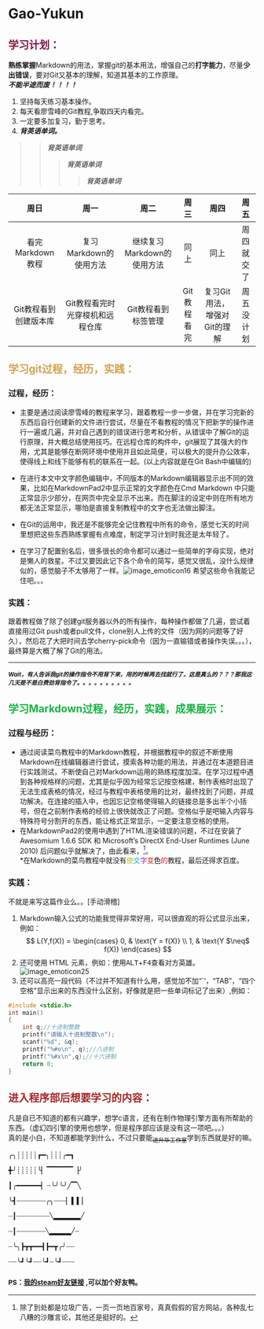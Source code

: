 # Gao-Yukun
## <font color="87aa5413344444444"> 学习计划： </font>  
**熟练掌握**Markdown的用法，掌握git的基本用法，增强自己的**打字能力**，尽量**少出错误**，要对Git又基本的理解，知道其基本的工作原理。  
<em>   **不能半途而废！！！！** </em>

  1. 坚持每天练习基本操作。
  2. 每天看廖雪峰的Git教程,争取四天内看完。
  3. 一定要多加复习，勤于思考。
  4. ***背英语单词。***
>> ***背英语单词***    
>>
>> > ***背英语单词***
>> >
>> > > ***背英语单词***  

| 周日 | 周一 | 周二 | 周三 | 周四 | 周五 |
| :--: | :-: | :--: | :--: | :--: | :--: |
| 看完Markdown 教程 | 复习Markdown的使用方法   | 继续复习Markdown的使用方法    |  同上   | 同上 | 周四就交了 |
| Git教程看到创建版本库 | Git教程看完时光穿梭机和远程仓库  |Git教程看到标签管理  | Git教程看完 | 复习Git用法，增强对Git的理解 | 周五没计划 |
## <font color=d55a145> 学习git过程，经历，实践： </font> 
### 过程，经历：

* 主要是通过阅读廖雪峰的教程来学习，跟着教程一步一步做，并在学习完新的东西后自行创建新的文件进行尝试，尽量在不看教程的情况下把新学的操作进行一遍或几遍，并对自己遇到的错误进行思考和分析，从错误中了解Git的运行原理，并大概总结使用技巧。在远程仓库的构件中，git展现了其强大的作用，尤其是能够在断网环境中使用并且如此简便，可以极大的提升办公效率，使得线上和线下能够有机的联系在一起。(以上内容就是在Git Bash中编辑的)      

* 在进行本文中文字颜色编辑中，不同版本的Markdown编辑器显示出不同的效果，比如在MarkdownPad2中显示正常的文字颜色在Cmd Markdown 中只能正常显示少部分，在网页中完全显示不出来。而在脚注的设定中则在所有地方都无法正常显示，哪怕是直接复制教程中的文字也无法做出脚注。    

* 在Git的运用中，我还是不能够完全记住教程中所有的命令，感觉七天的时间里想把这些东西熟练掌握有点难度，制定学习计划时我还是太年轻了。 

* 在学习了配置别名后，很多很长的命令都可以通过一些简单的字母实现，绝对是懒人的救星。不过又要因此记下各个命令的简写，感觉又很乱，没什么规律似的，感觉脑子不太够用了一样。![image_emoticon16](C:\Users\18437\Desktop\image_emoticon16.png)
  希望这些命令我能记住吧。。。  

### 实践：  

跟着教程做了除了创建git服务器以外的所有操作，每种操作都做了几遍，尝试着直接用过Git push或者pull文件，clone别人上传的文件（因为网的问题等了好久），然后花了大把时间去学cherry-pick命令（因为一直输错或者操作失误。。。），最终算是大概了解了Git的用法。

*********************

<sub>***Wait，有人告诉我git的操作指令不用背下来，用的时候再去找就行了，这是真么的？？？那我这几天是不是白费劲背指令了。。。。。。。。。。***</sub>  
## <font color=15ab554> 学习Markdown过程，经历，实践，成果展示：  </font>
### 过程与经历： 

* 通过阅读菜鸟教程中的Markdown教程，并根据教程中的叙述不断使用Markdown在线编辑器进行尝试，摸索各种功能的用法，并通过在本道题目进行实践测试，不断使自己对Markdown运用的熟练程度加深。在学习过程中遇到各种规格样的问题，尤其是似乎因为经常忘记按空格建，制作表格时出现了无法生成表格的情况，经过与教程中表格使用的比对，最终找到了问题，并成功解决。在连接的插入中，也因忘记空格使得输入的链接总是多出半个小括号，但在之前制作表格的经验上很快就改正了问题。空格似乎是吧输入内容与特殊符号分割开的东西，能让格式正常显示，一定要注意空格的使用。  
* 在MarkdownPad2的使用中遇到了HTML渲染错误的问题，不过在安装了 Awesomium 1.6.6 SDK 和 Microsoft’s DirectX End-User Runtimes (June 2010) 后问题似乎就解决了，由此看来，<font color=15384>[^百度还是好用的]。</font>  
*在Markdown的菜鸟教程中就没有<font color=abc123>使</font><font color=123abcd>文</font><font color=a12bc3>字</font><font color=bc2d1>变</font><font color=fa1>色</font><font color=ed123>的</font>教程，最后还得求百度。  

### 实践：  
不就是来写这篇作业么。。[手动滑稽]
1. Markdown输入公式的功能我觉得非常好用，可以很直观的将公式显示出来，例如：  
$$
L(Y,f(X)) =
\begin{cases}
0, & \text{Y = f(X)}  \\
1, & \text{Y $\neq$ f(X)}
\end{cases}
$$
2. 还可使用 HTML 元素，例如：使用<kbd>ALT</kbd>+<kbd>F4</kbd>查看对方英雄。![image_emoticon25](C:\Users\18437\Desktop\image_emoticon25.png)
3. 还可以高亮一段代码（不过并不知道有什么用，感觉加不加“`‘，“TAB”，“四个空格”显示出来的东西没什么区别，好像就是把一些单词标记了出来）,例如：
```  c
#include <stdio.h>
int main()
{
	int q;//十进制整数
	printf("请输入十进制整数\n");
	scanf("%d", &q);
	printf("%#o\n", q);//八进制
	printf("%#x\n",q);//十六进制
	return 0;
}   
```
## <font color="brown"> 进入程序部后想要学习的内容： </font> 

凡是自已不知道的都有兴趣学，想学c语言，还有在制作物理引擎方面有所帮助的东西。（虚幻四引擎的使用也想学，但是程序部应该是没有这一项吧。。。）  
 真的是小白，不知道都能学到什么，不过只要能<sub>~~进升华工作室~~</sub>学到东西就是好的嘛。  

╭╮┊┊┊┊┊┏━╮┊┊┊╭━┓   

╋╯┊┊┊┊┊╰▏▔▔▔▔▔▕╯   

┃╭━━━━━━▏┈╰╯╰╯╱▔╲   

╰┫┈┈┈┈┈┈┈╭╮┈┈┈▏▍▍▏   

┈┃┈┈┈┈┈┈┈┈╲▂▂▂▂▂╱   

┈┃┈┈┈┈┈┈┈╲▂▂▂▂╱┈   

┈╰╮┣┳┳━━┫┣━┳╭╯┈┈   

┈┈╰┛╰┛┈┈╰┛┈╰┛┈┈┈  


### <sub> PS：[我的steam好友链接][link] ,可以加个好友鸭。 </sub>  
[link]: http://steamcommunity.com/id/1843773386/
[^百度还是好用的]: 除了到处都是垃圾广告，一页一页地百家号，真真假假的官方网站，各种乱七八糟的沙雕言论，其他还是挺好的。
